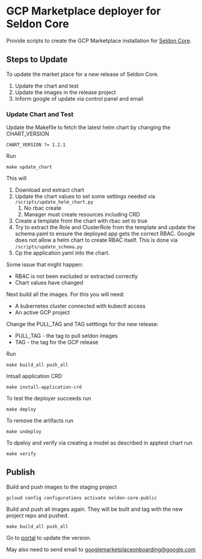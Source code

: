 # GCP Marketplace deployer for Seldon Core

Provide scripts to create the GCP Marketplace installation for [Seldon Core](https://github.com/SeldonIO/seldon-core).

## Steps to Update

To update the market place for a new release of Seldon Core.

 1. Update the chart and test
 1. Update the images in the release project
 1. Inform google of update via control panel and email

### Update Chart and Test

Update the Makefile to fetch the latest helm chart by changing the CHART_VERSION

```
CHART_VERSION ?= 1.2.1
```

Run

```
make update_chart
```

This will

 1. Download and extract chart
 1. Update the chart values to set some settings needed via `/scripts/update_helm_chart.py`
     1. No rbac create
     1. Manager must create resources including CRD
 1. Create a template from the chart with rbac set to true
 1. Try to extract the Role and ClusterRole from the template and update the schema.yaml to ensure the deployed app gets the correct RBAC. Google does not allow a helm chart to create RBAC itself. This is done via `/scripts/update_schema.py`
 1. Cp the application.yaml into the chart.

Some issue that might happen:

  * RBAC is not been excluded or extracted correctly
  * Chart values have changed


Next build all the images. For this you will need:

 * A kubernetes cluster connected with kubectl access
 * An active GCP project


Change the PULL_TAG and TAG setttings for the new release:

  * PULL_TAG - the tag to pull seldon images
  * TAG - the tag for the GCP release

Run

```
make build_all push_all
```

Intsall application CRD

```
make install-application-crd
```

To test the deployer succeeds run

```
make deploy
```

To remove the artifacts run

```
make undeploy
```

To dpeloy and verify via creating a model as described in apptest chart run

```
make verify
```

## Publish

Build and push images to the staging project

```
gcloud config configurations activate seldon-core-public
```

Build and push all images again. They will be built and tag with the new project repo and pushed.

```
make build_all push_all
```

Go to [portal](https://console.cloud.google.com/partner/editor/seldon-portal/seldon-core?project=seldon-portal&folder&organizationId=156002945562) to update the version.

May also need to send email to googlemarketplaceonboarding@google.com


